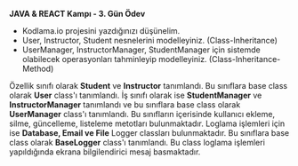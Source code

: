 **JAVA & REACT Kampı  - 3. Gün Ödev**
- Kodlama.io projesini yazdığınızı düşünelim.
- User, Instructor, Student nesnelerini modelleyiniz. (Class-Inheritance)
- UserManager, InstructorManager, StudentManager için sistemde olabilecek operasyonları tahminleyip modelleyiniz. (Class-Inheritance-Method)

Özellik sınıfı olarak **Student** ve **Instructor** tanımlandı. Bu sınıflara base class olarak **User** class'ı tanımlandı. 
İş sınıfı olarak ise **StudentManager** ve **InstructorManager** tanımlandı ve bu sınıflara base class olarak **UserManager** class'ı tanımlandı. Bu sınıfların içerisinde kullanıcı ekleme, silme, güncelleme, listeleme metotları bulunmaktadır. 
Loglama işlemleri için ise **Database, Email ve File** Logger classları bulunmaktadır. Bu sınıflara base class olarak **BaseLogger** class'ı tanımlandı. Bu class loglama işlemleri yapıldığında ekrana bilgilendirici mesaj basmaktadır.
